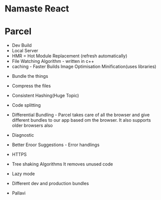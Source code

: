 # Namaste React

# Parcel

- Dev Build
- Local Server
- HMR = Hot Module Replacement (refresh automatically)
- File Watching Algorithm - written in c++
- caching - Faster Builds
  Image Optimisation
  Minification(uses libraries)

<!-- Narendra modi - react
Amit shah - Parcel
Small Ministers (Packages) -->

- Bundle the things
- Compress the files
- Consistent Hashing(Huge Topic)
- Code splitting
- Differential Bundling - Parcel takes care of all the browser and give different bundles to our app based om the browser.
  It also supports older browsers also
- Diagnostic
- Better Eroor Suggestions - Error handlings
- HTTPS
- Tree shaking Algorithms
  It removes unused code
- Lazy mode
- Different dev and production bundles

- Pallavi